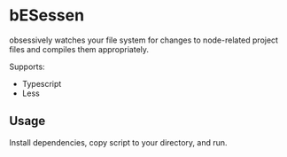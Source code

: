 # bESessen

obsessively watches your file system for changes to node-related project files
and compiles them appropriately.

Supports:

- Typescript
- Less

## Usage

Install dependencies, copy script to your directory, and run.
